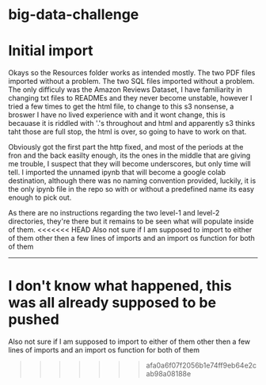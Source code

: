 # big-data-challenge

# Initial import
Okays so the Resources folder works as intended mostly. The two PDF files imported without a problem. The two SQL files imported without a problem.
The only difficuly was the Amazon Reviews Dataset, I have familiarity in changing txt files to READMEs and they never become unstable, however I tried a few times to get the html file,
to change to this s3 nonsense, a broswer I have no lived experience with and it wont change, this is becauase it is riddled with '.'s throughout and html and apparently s3 thinks taht those
are full stop, the html is over, so going to have to work on that. 

Obviously got the first part the http fixed, and most of the periods at the fron and the back easilty enough, its the ones in the middle that are giving me trouble, I suspect that they
will become underscores, but only time will tell. I imported the unnamed ipynb that will become a google colab destination, although there was no naming convention provided, luckily, it is 
the only ipynb file in the repo so with or without a predefined name its easy enough to pick out. 

As there are no instructions regarding the two level-1 and level-2 directories, they're there but it remains to be seen what will populate inside of them. 
<<<<<<< HEAD
Also not sure if I am supposed to import to either of them other then a few lines of imports and an import os function for both of them



-------
I don't know what happened, this was all already supposed to be pushed
=======
Also not sure if I am supposed to import to either of them other then a few lines of imports and an import os function for both of them
>>>>>>> afa0a6f07f2056b1e74ff9eb64e2cab98a08188e

